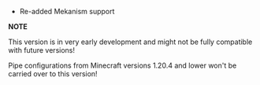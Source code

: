 - Re-added Mekanism support

**NOTE**

This version is in very early development and might not be fully compatible with future versions!

Pipe configurations from Minecraft versions 1.20.4 and lower won't be carried over to this version!